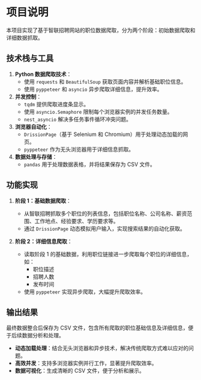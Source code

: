 # 项目说明

本项目实现了基于智联招聘网站的职位数据爬取，分为两个阶段：初始数据爬取和详细数据抓取。

## 技术栈与工具
1. **Python 数据爬取技术**：
   - 使用 `requests` 和 `BeautifulSoup` 获取页面内容并解析基础职位信息。
   - 使用 `pyppeteer` 和 `asyncio` 异步爬取详细信息，提升效率。
2. **并发控制**：
   - `tqdm` 提供爬取进度条显示。
   - 使用 `asyncio.Semaphore` 限制每个浏览器实例的并发任务数量。
   - `nest_asyncio` 解决多任务事件循环冲突问题。
3. **浏览器自动化**：
   - `DrissionPage`（基于 Selenium 和 Chromium）用于处理动态加载的网页。
   - `pyppeteer` 作为无头浏览器用于详细信息抓取。
4. **数据处理与存储**：
   - `pandas` 用于处理数据表格，并将结果保存为 CSV 文件。

## 功能实现
1. **阶段 1：基础数据爬取**：
   - 从智联招聘抓取多个职位的列表信息，包括职位名称、公司名称、薪资范围、工作地点、经验要求、学历要求等。
   - 通过 `DrissionPage` 动态模拟用户输入，实现搜索结果的自动化获取。

2. **阶段 2：详细信息爬取**：
   - 读取阶段 1 的基础数据，利用职位链接进一步爬取每个职位的详细信息，如：
     - 职位描述
     - 招聘人数
     - 发布时间
   - 使用 `pyppeteer` 实现异步爬取，大幅提升爬取效率。

## 输出结果
最终数据整合后保存为 CSV 文件，包含所有爬取的职位基础信息及详细信息，便于后续数据分析和处理。


- **动态加载处理**：结合无头浏览器和异步技术，解决传统爬取方式难以应对的问题。
- **高效并发**：支持多浏览器实例并行工作，显著提升爬取效率。
- **数据可视化**：生成清晰的 CSV 文件，便于分析和展示。


